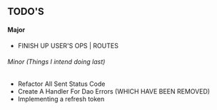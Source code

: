 ## TODO'S

#### Major

- FINISH UP USER'S OPS | ROUTES

###### Minor (Things I intend doing last)

- Refactor All Sent Status Code
- Create A Handler For Dao Errors (WHICH HAVE BEEN REMOVED)
- Implementing a refresh token
